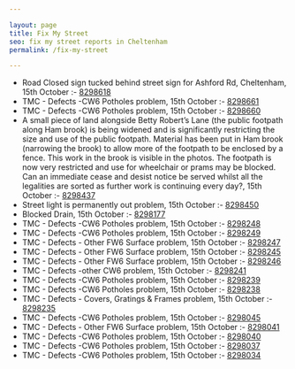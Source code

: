 ```yaml
---

layout: page
title: Fix My Street
seo: fix my street reports in Cheltenham
permalink: /fix-my-street

---
```


<!-- fix_marker starts -->

- Road Closed sign tucked behind street sign for Ashford Rd, Cheltenham, 15th October :- [8298618](https://www.fixmystreet.com/report/8298618)
- TMC - Defects -CW6 Potholes  problem, 15th October :- [8298661](https://www.fixmystreet.com/report/8298661)
- TMC - Defects -CW6 Potholes  problem, 15th October :- [8298660](https://www.fixmystreet.com/report/8298660)
- A small piece of land alongside Betty Robert’s Lane (the public footpath along Ham brook) is being widened and is significantly restricting the size and use of the public footpath. Material has been put in Ham brook (narrowing the brook) to allow more of the footpath to be enclosed by a fence. This work in the brook is visible in the photos. The footpath is now very restricted and use for wheelchair or prams may be blocked. Can an immediate cease and desist notice be served whilst all the legalities are sorted as further work is continuing every day?, 15th October :- [8298437](https://www.fixmystreet.com/report/8298437)
- Street light is permanently out problem, 15th October :- [8298450](https://www.fixmystreet.com/report/8298450)
- Blocked Drain, 15th October :- [8298177](https://www.fixmystreet.com/report/8298177)
- TMC - Defects -CW6 Potholes  problem, 15th October :- [8298248](https://www.fixmystreet.com/report/8298248)
- TMC - Defects -CW6 Potholes  problem, 15th October :- [8298249](https://www.fixmystreet.com/report/8298249)
- TMC - Defects - Other FW6  Surface problem, 15th October :- [8298247](https://www.fixmystreet.com/report/8298247)
- TMC - Defects - Other FW6  Surface problem, 15th October :- [8298245](https://www.fixmystreet.com/report/8298245)
- TMC - Defects - Other FW6  Surface problem, 15th October :- [8298246](https://www.fixmystreet.com/report/8298246)
- TMC - Defects -other CW6 problem, 15th October :- [8298241](https://www.fixmystreet.com/report/8298241)
- TMC - Defects -CW6 Potholes  problem, 15th October :- [8298239](https://www.fixmystreet.com/report/8298239)
- TMC - Defects -CW6 Potholes  problem, 15th October :- [8298238](https://www.fixmystreet.com/report/8298238)
- TMC - Defects - Covers, Gratings & Frames problem, 15th October :- [8298235](https://www.fixmystreet.com/report/8298235)
- TMC - Defects -CW6 Potholes  problem, 15th October :- [8298045](https://www.fixmystreet.com/report/8298045)
- TMC - Defects - Other FW6  Surface problem, 15th October :- [8298041](https://www.fixmystreet.com/report/8298041)
- TMC - Defects -CW6 Potholes  problem, 15th October :- [8298040](https://www.fixmystreet.com/report/8298040)
- TMC - Defects -CW6 Potholes  problem, 15th October :- [8298037](https://www.fixmystreet.com/report/8298037)
- TMC - Defects -CW6 Potholes  problem, 15th October :- [8298034](https://www.fixmystreet.com/report/8298034)

<!-- fix_marker ends -->